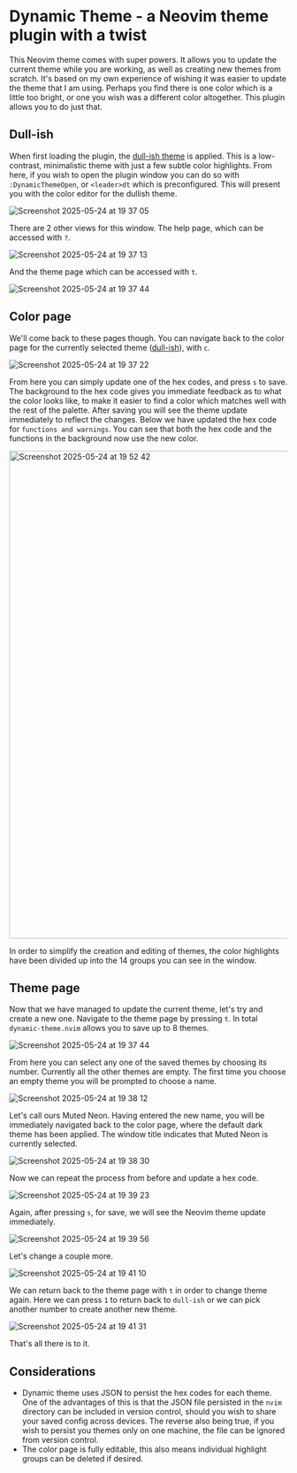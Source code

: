 # Dynamic Theme - a Neovim theme plugin with a twist

This Neovim theme comes with super powers. It allows you to update the current theme while you are working, as well as creating new themes from scratch. It's based on my own experience of wishing it was easier to update the theme that I am using. Perhaps you find there is one color which is a little too bright, or one you wish was a different color altogether. This plugin allows you to do just that.

## Dull-ish

When first loading the plugin, the [dull-ish theme](https://github.com/alistairjoelquinn/dull-ish.nvim) is applied. This is a low-contrast, minimalistic theme with just a few subtle color highlights. From here, if you wish to open the plugin window you can do so with `:DynamicThemeOpen`, or `<leader>dt` which is preconfigured. This will present you with the color editor for the dullish theme.

![Screenshot 2025-05-24 at 19 37 05](https://github.com/user-attachments/assets/a375b75c-964a-4903-8732-ac9985a82784)

There are 2 other views for this window. The help page, which can be accessed with `?`.

![Screenshot 2025-05-24 at 19 37 13](https://github.com/user-attachments/assets/39c349f3-ad84-46fc-9a24-68b19f8b719a)

And the theme page which can be accessed with `t`.

![Screenshot 2025-05-24 at 19 37 44](https://github.com/user-attachments/assets/a4e18edc-aa9a-4459-b069-f87e52d015cb)

## Color page

We'll come back to these pages though. You can navigate back to the color page for the currently selected theme ([dull-ish](https://github.com/alistairjoelquinn/dull-ish.nvim)), with `c`.

![Screenshot 2025-05-24 at 19 37 22](https://github.com/user-attachments/assets/8c2b242c-f9bf-4945-93ac-3f6357b07921)

From here you can simply update one of the hex codes, and press `s` to save. The background to the hex code gives you immediate feedback as to what the color looks like, to make it easier to find a color which matches well with the rest of the palette. After saving you will see the theme update immediately to reflect the changes. Below we have updated the hex code for `functions and warnings`. You can see that both the hex code and the functions in the background now use the new color.

<img width="881" alt="Screenshot 2025-05-24 at 19 52 42" src="https://github.com/user-attachments/assets/1d89f05a-04d6-41dc-8412-99dd6f5988be" />

In order to simplify the creation and editing of themes, the color highlights have been divided up into the 14 groups you can see in the window.

## Theme page

Now that we have managed to update the current theme, let's try and create a new one. Navigate to the theme page by pressing `t`. In total `dynamic-theme.nvim` allows you to save up to 8 themes.

![Screenshot 2025-05-24 at 19 37 44](https://github.com/user-attachments/assets/990faff6-9e37-4509-b388-f368f2794ef2)

From here you can select any one of the saved themes by choosing its number. Currently all the other themes are empty. The first time you choose an empty theme you will be prompted to choose a name.

![Screenshot 2025-05-24 at 19 38 12](https://github.com/user-attachments/assets/ca14376c-9fb1-4ee5-ad9b-4f9285f6327a)

Let's call ours Muted Neon. Having entered the new name, you will be immediately navigated back to the color page, where the default dark theme has been applied. The window title indicates that Muted Neon is currently selected.

![Screenshot 2025-05-24 at 19 38 30](https://github.com/user-attachments/assets/721f4aa7-0370-4823-bf25-96af7338717e)

Now we can repeat the process from before and update a hex code.

![Screenshot 2025-05-24 at 19 39 23](https://github.com/user-attachments/assets/f83646d3-7522-41dc-9f9f-9ec6c2a2c932)

Again, after pressing `s`, for save, we will see the Neovim theme update immediately.

![Screenshot 2025-05-24 at 19 39 56](https://github.com/user-attachments/assets/75b39de3-4d8c-41f8-ba65-be44a4bfd261)

Let's change a couple more.

![Screenshot 2025-05-24 at 19 41 10](https://github.com/user-attachments/assets/b244ff14-5325-4f34-9827-206908159396)

We can return back to the theme page with `t` in order to change theme again. Here we can press `1` to return back to `dull-ish` or we can pick another number to create another new theme.

![Screenshot 2025-05-24 at 19 41 31](https://github.com/user-attachments/assets/d514c1b3-a4e3-4e9e-bfdb-991c00c0223a)

That's all there is to it.

## Considerations

- Dynamic theme uses JSON to persist the hex codes for each theme. One of the advantages of this is that the JSON file persisted in the `nvim` directory can be included in version control, should you wish to share your saved config across devices. The reverse also being true, if you wish to persist you themes only on one machine, the file can be ignored from version control.
- The color page is fully editable, this also means individual highlight groups can be deleted if desired.
